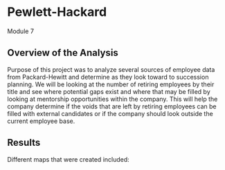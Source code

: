 # Pewlett-Hackard
Module 7

## Overview of the Analysis

Purpose of this project was to analyze several sources of employee data from Packard-Hewitt and determine as they look toward to succession planning.  We will be looking at the number of retiring employees by their title and see where potential gaps exist and where that may be filled by looking at mentorship opportunities within the company.  This will help the company determine if the voids that are left by retiring employees can be filled with external candidates or if the company should look outside the current employee base.

## Results

Different maps that were created included:



<!-- 
#### Searching for locations based on temperateure requirements:

![](https://github.com/lavec0324/World_Weather_Analysis/blob/main/Vacation_Search/WeatherPy_vacation_map.png)

#### Mapping final 5 destinations:

![](https://github.com/lavec0324/World_Weather_Analysis/blob/main/Vacation_Itinerary/WeatherPy_travel_map.png)

#### Mapping final 5 destination using markers:

![](https://github.com/lavec0324/World_Weather_Analysis/blob/main/Vacation_Itinerary/WeatherPy_travel_map_markers.png)

## Summary

In summary using a combination of python scripting and api's we were able to demonstrate a way for users to pick travel destinations based on temperature requirements.  This required pulling latitude and longitudes and getting wether information from weather data apis then plotting them using a google api. -->
